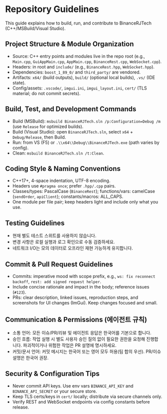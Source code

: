 # Repository Guidelines

This guide explains how to build, run, and contribute to BinanceRJTech (C++/MSBuild/Visual Studio).

## Project Structure & Module Organization
- Source: C++ entry points and modules live in the repo root (e.g., `Main.cpp`, `GuiAppMain.cpp`, `AppMain.cpp`, `BinanceRest.cpp`, `WebSocket.cpp`).
- Headers: in root and `include/` (e.g., `BinanceRest.hpp`, `WebSocket.hpp`).
- Dependencies: `boost_1_89_0/` and `third_party/` are vendored.
- Artifacts: `x64/` (build outputs), `build/` (optional local builds), `.vs/` (IDE state).
- Config/assets: `.vscode/`, `imgui.ini`, `imgui_layout.ini`, `cert/` (TLS material; do not commit secrets).

## Build, Test, and Development Commands
- Build (MSBuild): `msbuild BinanceRJTech.sln /p:Configuration=Debug /m` (use `Release` for optimized builds).
- Build (Visual Studio): open `BinanceRJTech.sln`, select `x64` + `Debug/Release`, then Build.
- Run: from VS (F5) or `.\\x64\\Debug\\BinanceRJTech.exe` (path varies by config).
- Clean: `msbuild BinanceRJTech.sln /t:Clean`.

## Coding Style & Naming Conventions
- C++17+, 4-space indentation, UTF-8 encoding.
- Headers use `#pragma once`; prefer `.hpp/.cpp` pairs.
- Classes/types: PascalCase (`BinanceRest`); functions/vars: camelCase (`sendOrder`, `apiClient`); constants/macros: ALL_CAPS.
- One module per file pair; keep headers light and include only what you use.

## Testing Guidelines
- 현재 별도 테스트 스위트를 사용하지 않습니다.
- 변경 사항은 로컬 실행과 로그 확인으로 수동 검증하세요.
- 네트워크 I/O는 모의 데이터로 오프라인 재현 가능하게 유지합니다.

## Commit & Pull Request Guidelines
- Commits: imperative mood with scope prefix, e.g., `ws: fix reconnect backoff`, `rest: add signed request helper`.
- Include concise rationale and impact in the body; reference issues (`#123`).
- PRs: clear description, linked issues, reproduction steps, and screenshots for UI changes (ImGui). Keep changes focused and small.

## Communication & Permissions (에이전트 규칙)
- 소통 언어: 모든 이슈/PR/리뷰 및 에이전트 응답은 한국어를 기본으로 합니다.
- 승인 흐름: 작업 실행 시 별도 사용자 승인 질의 없이 필요한 권한을 요청해 진행합니다. 파괴적이거나 위험한 작업은 PR 설명에 명시하세요.
- 커밋/문서 언어: 커밋 메시지는 한국어 또는 영어 모두 허용(팀 합의 우선). PR/이슈 설명은 한국어 권장.

## Security & Configuration Tips
- Never commit API keys. Use env vars `BINANCE_API_KEY` and `BINANCE_API_SECRET` or your secure store.
- Keep TLS certs/keys in `cert/` locally; distribute via secure channels only.
- Verify REST and WebSocket endpoints via config constants before release.

